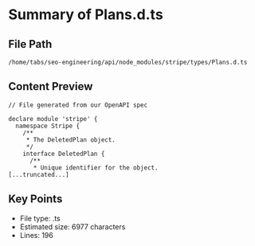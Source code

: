 # Summary of Plans.d.ts
  
## File Path
`/home/tabs/seo-engineering/api/node_modules/stripe/types/Plans.d.ts`

## Content Preview
```
// File generated from our OpenAPI spec

declare module 'stripe' {
  namespace Stripe {
    /**
     * The DeletedPlan object.
     */
    interface DeletedPlan {
      /**
       * Unique identifier for the object.
[...truncated...]
```

## Key Points
- File type: .ts
- Estimated size: 6977 characters
- Lines: 196
